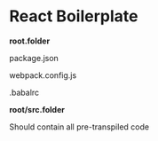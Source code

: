 <h1>React Boilerplate</h1>

<div>
  <strong>root.folder</strong>
  <p>package.json</p>
  <p>webpack.config.js</p>
  <p>.babalrc</p>
</div>

<div>
  <strong>root/src.folder</strong>
  <p>Should contain all pre-transpiled code</p>
</div>


<div></div>
<p></p>
<strong></strong>
